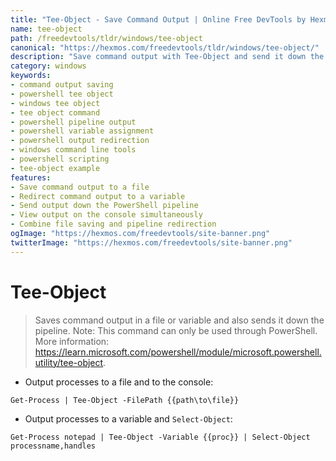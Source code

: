 ```yaml
---
title: "Tee-Object - Save Command Output | Online Free DevTools by Hexmos"
name: tee-object
path: /freedevtools/tldr/windows/tee-object
canonical: "https://hexmos.com/freedevtools/tldr/windows/tee-object/"
description: "Save command output with Tee-Object and send it down the pipeline. Enhance PowerShell scripting efficiency. Free online tool, no registration required."
category: windows
keywords:
- command output saving
- powershell tee object
- windows tee object
- tee object command
- powershell pipeline output
- powershell variable assignment
- powershell output redirection
- windows command line tools
- powershell scripting
- tee-object example
features:
- Save command output to a file
- Redirect command output to a variable
- Send output down the PowerShell pipeline
- View output on the console simultaneously
- Combine file saving and pipeline redirection
ogImage: "https://hexmos.com/freedevtools/site-banner.png"
twitterImage: "https://hexmos.com/freedevtools/site-banner.png"
---
```


# Tee-Object

> Saves command output in a file or variable and also sends it down the pipeline.
> Note: This command can only be used through PowerShell.
> More information: <https://learn.microsoft.com/powershell/module/microsoft.powershell.utility/tee-object>.

- Output processes to a file and to the console:

`Get-Process | Tee-Object -FilePath {{path\to\file}}`

- Output processes to a variable and `Select-Object`:

`Get-Process notepad | Tee-Object -Variable {{proc}} | Select-Object processname,handles`
